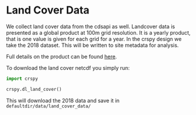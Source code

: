 #  **Land Cover Data**

We collect land cover data from the cdsapi as well. Landcover data is presented as a global product at 100m grid resolution. It is a yearly product, that is one value is given for each grid for a year. In the crspy design we take the 2018 dataset. This will be written to site metadata for analysis.

Full details on the product can be found [here](https://www.esa-landcover-cci.org/).

To download the land cover netcdf you simply run:

```python
import crspy

crspy.dl_land_cover()
```

This will download the 2018 data and save it in `defaultdir/data/land_cover_data/`